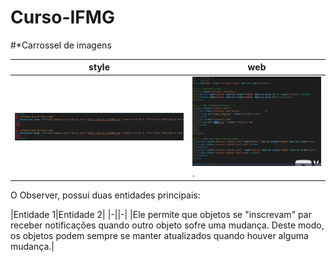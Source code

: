 # Curso-IFMG
#*Carrossel de imagens

|style|web|
|-|-|
|![Tela 01](./stylecarrossel.png)|![Tela 02](./htmlcarrossel.png).|

O Observer, possui duas entidades principais: 

 |Entidade 1|Entidade 2|
 |-||-|
 |Ele permite que objetos se "inscrevam" par receber notificações quando outro objeto sofre uma mudança. Deste modo, os objetos podem sempre se manter atualizados quando houver alguma mudança.|

